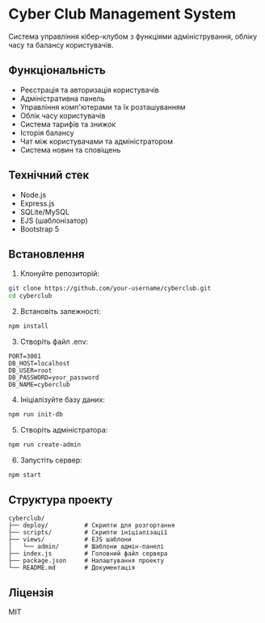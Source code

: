 # Cyber Club Management System

Система управління кібер-клубом з функціями адміністрування, обліку часу та балансу користувачів.

## Функціональність

- Реєстрація та авторизація користувачів
- Адміністративна панель
- Управління комп'ютерами та їх розташуванням
- Облік часу користувачів
- Система тарифів та знижок
- Історія балансу
- Чат між користувачами та адміністратором
- Система новин та сповіщень

## Технічний стек

- Node.js
- Express.js
- SQLite/MySQL
- EJS (шаблонізатор)
- Bootstrap 5

## Встановлення

1. Клонуйте репозиторій:
```bash
git clone https://github.com/your-username/cyberclub.git
cd cyberclub
```

2. Встановіть залежності:
```bash
npm install
```

3. Створіть файл .env:
```env
PORT=3001
DB_HOST=localhost
DB_USER=root
DB_PASSWORD=your_password
DB_NAME=cyberclub
```

4. Ініціалізуйте базу даних:
```bash
npm run init-db
```

5. Створіть адміністратора:
```bash
npm run create-admin
```

6. Запустіть сервер:
```bash
npm start
```

## Структура проекту

```
cyberclub/
├── deploy/          # Скрипти для розгортання
├── scripts/         # Скрипти ініціалізації
├── views/           # EJS шаблони
│   └── admin/       # Шаблони адмін-панелі
├── index.js         # Головний файл сервера
├── package.json     # Налаштування проекту
└── README.md        # Документація
```

## Ліцензія

MIT 